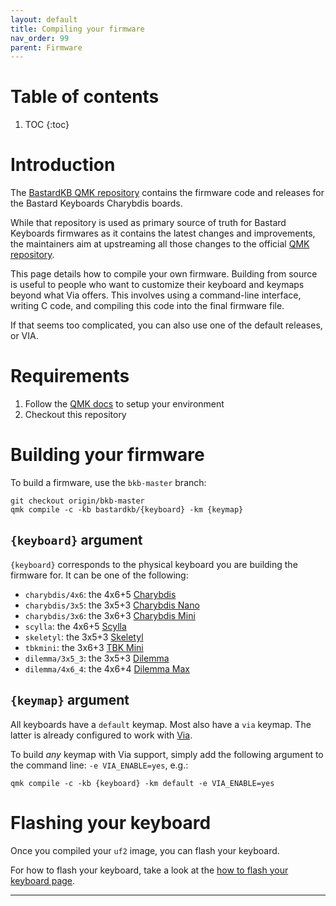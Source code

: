```yaml
---
layout: default
title: Compiling your firmware
nav_order: 99
parent: Firmware
---
```


# Table of contents

1. TOC
{:toc}


# Introduction

The [BastardKB QMK repository](https://github.com/bastardkb/bastardkb-qmk) contains the firmware code and releases for the Bastard Keyboards Charybdis boards.

While that repository is used as primary source of truth for Bastard Keyboards firmwares as it contains the latest changes and improvements, the maintainers aim at upstreaming all those changes to the official [QMK repository](https://github.com/qmk/qmk_firmware).

This page details how to compile your own firmware. Building from source is useful to people who want to customize their keyboard and keymaps beyond what Via offers. This involves using a command-line interface, writing C code, and compiling this code into the final firmware file.

If that seems too complicated, you can also use one of the default releases, or VIA.

# Requirements 

1. Follow the [QMK docs](https://docs.qmk.fm/#/getting_started_build_tools) to setup your environment
2. Checkout this repository

# Building your firmware

To build a firmware, use the `bkb-master` branch:

```shell
git checkout origin/bkb-master
qmk compile -c -kb bastardkb/{keyboard} -km {keymap}
```

## `{keyboard}` argument

`{keyboard}` corresponds to the physical keyboard you are building the firmware for. It can be one of the following:

- `charybdis/4x6`: the 4x6+5 [Charybdis](https://github.com/bastardkb/charybdis/)
- `charybdis/3x5`: the 3x5+3 [Charybdis Nano](https://github.com/bastardkb/charybdis/)
- `charybdis/3x6`: the 3x6+3 [Charybdis Mini](https://github.com/bastardkb/charybdis/)
- `scylla`: the 4x6+5 [Scylla](https://github.com/Bastardkb/Scylla)
- `skeletyl`: the 3x5+3 [Skeletyl](https://github.com/Bastardkb/Skeletyl/)
- `tbkmini`: the 3x6+3 [TBK Mini](https://github.com/Bastardkb/TBK-Mini/)
- `dilemma/3x5_3`: the 3x5+3 [Dilemma](https://github.com/bastardkb/dilemma/)
- `dilemma/4x6_4`: the 4x6+4 [Dilemma Max](https://github.com/bastardkb/dilemma/)

## `{keymap}` argument

All keyboards have a `default` keymap. Most also have a `via` keymap. The latter is already configured to work with [Via](https://usevia.app).

To build *any* keymap with Via support, simply add the following argument to the command line: `-e VIA_ENABLE=yes`, e.g.:

```shell
qmk compile -c -kb {keyboard} -km default -e VIA_ENABLE=yes
```

# Flashing your keyboard

Once you compiled your `uf2` image, you can flash your keyboard.

For how to flash your keyboard, take a look at the [how to flash your keyboard page][flashing].

---

[flashing]: {{site.baseurl}}/fw/flashing.html

